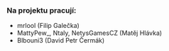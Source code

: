 ### Na projektu pracují:
- mrlool (Filip Galečka)
- MattyPew_, Ntaly, NetysGamesCZ (Matěj Hlávka)
- Blbouni3 (David Petr Čermák)
